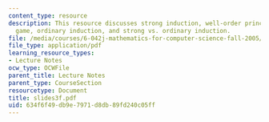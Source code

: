 ```yaml
---
content_type: resource
description: This resource discusses strong induction, well-order principle, unstacking
  game, ordinary induction, and strong vs. ordinary induction.
file: /media/courses/6-042j-mathematics-for-computer-science-fall-2005/634f6f49db9e7971d8db89fd240c05ff_slides3f.pdf
file_type: application/pdf
learning_resource_types:
- Lecture Notes
ocw_type: OCWFile
parent_title: Lecture Notes
parent_type: CourseSection
resourcetype: Document
title: slides3f.pdf
uid: 634f6f49-db9e-7971-d8db-89fd240c05ff
---
```

